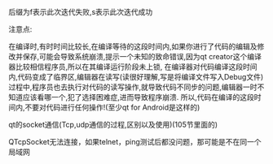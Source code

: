 后缀为f表示此次迭代失败,s表示此次迭代成功

注意点:

在编译时,有时时间比较长,在编译等待的这段时间内,如果你进行了代码的编辑及修改并保存,可能会导致系统崩溃,提示一个未知的致命错误,因为qt creator这个编译器比较相信程序员,所以在其编译运行阶段未上锁,
在编译器对代码编译这段时间内,代码变成了临界区,编辑器在读写(读很好理解,写是将编译文件写入Debug文件)过程中,程序员也去执行对代码的读写操作,就导致代码不同步的问题,编辑器一时不知道应该看哪一个,犯了选择困难症,进而导致程序崩溃.
所以,代码在编译的这段时间内,不要对代码进行任何操作!(至少qt for Android是这样的)



qt的socket通信(Tcp,udp通信的过程,区别以及使用)(105节里面的)



QTcpSocket无法连接，如果telnet，ping测试后都没问题，那可能是不在同一个局域网
